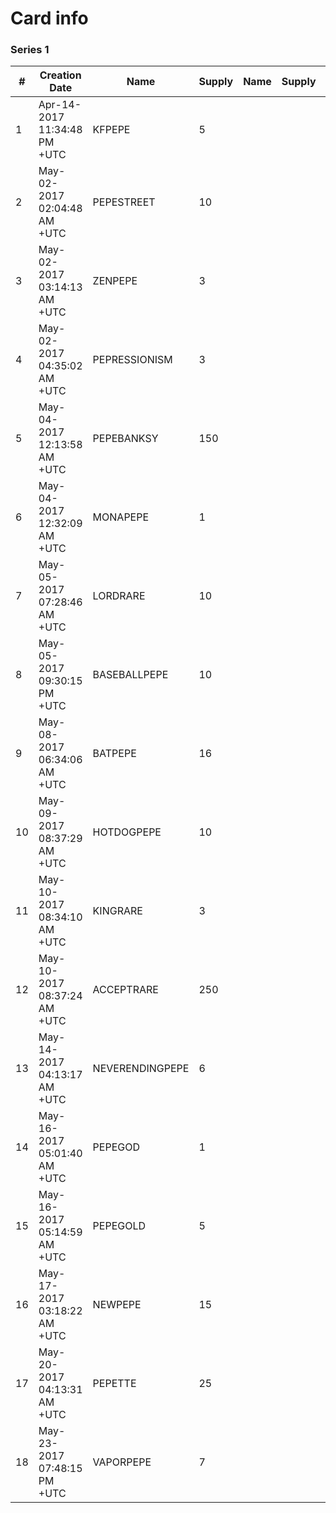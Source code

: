 # Card info

### Series 1

<table><thead><tr><th width="78" data-type="number">#</th><th width="291">Creation Date</th><th width="194">Name</th><th data-type="number">Supply</th><th data-hidden>Name</th><th data-hidden>Supply</th><th data-hidden data-type="number"></th></tr></thead><tbody><tr><td>1</td><td>Apr-14-2017 11:34:48 PM +UTC</td><td>KFPEPE</td><td>5</td><td></td><td></td><td>null</td></tr><tr><td>2</td><td>May-02-2017 02:04:48 AM +UTC</td><td>PEPESTREET</td><td>10</td><td></td><td></td><td>null</td></tr><tr><td>3</td><td>May-02-2017 03:14:13 AM +UTC</td><td>ZENPEPE</td><td>3</td><td></td><td></td><td>null</td></tr><tr><td>4</td><td>May-02-2017 04:35:02 AM +UTC</td><td>PEPRESSIONISM</td><td>3</td><td></td><td></td><td>null</td></tr><tr><td>5</td><td>May-04-2017 12:13:58 AM +UTC</td><td>PEPEBANKSY</td><td>150</td><td></td><td></td><td>null</td></tr><tr><td>6</td><td>May-04-2017 12:32:09 AM +UTC</td><td>MONAPEPE</td><td>1</td><td></td><td></td><td>null</td></tr><tr><td>7</td><td>May-05-2017 07:28:46 AM +UTC</td><td>LORDRARE</td><td>10</td><td></td><td></td><td>null</td></tr><tr><td>8</td><td>May-05-2017 09:30:15 PM +UTC</td><td>BASEBALLPEPE</td><td>10</td><td></td><td></td><td>null</td></tr><tr><td>9</td><td>May-08-2017 06:34:06 AM +UTC</td><td>BATPEPE</td><td>16</td><td></td><td></td><td>null</td></tr><tr><td>10</td><td>May-09-2017 08:37:29 AM +UTC</td><td>HOTDOGPEPE</td><td>10</td><td></td><td></td><td>null</td></tr><tr><td>11</td><td>May-10-2017 08:34:10 AM +UTC</td><td>KINGRARE</td><td>3</td><td></td><td></td><td>null</td></tr><tr><td>12</td><td>May-10-2017 08:37:24 AM +UTC</td><td>ACCEPTRARE</td><td>250</td><td></td><td></td><td>null</td></tr><tr><td>13</td><td>May-14-2017 04:13:17 AM +UTC</td><td>NEVERENDINGPEPE</td><td>6</td><td></td><td></td><td>null</td></tr><tr><td>14</td><td>May-16-2017 05:01:40 AM +UTC</td><td>PEPEGOD</td><td>1</td><td></td><td></td><td>null</td></tr><tr><td>15</td><td>May-16-2017 05:14:59 AM +UTC</td><td>PEPEGOLD</td><td>5</td><td></td><td></td><td>null</td></tr><tr><td>16</td><td>May-17-2017 03:18:22 AM +UTC</td><td>NEWPEPE</td><td>15</td><td></td><td></td><td>null</td></tr><tr><td>17</td><td>May-20-2017 04:13:31 AM +UTC</td><td>PEPETTE</td><td>25</td><td></td><td></td><td>null</td></tr><tr><td>18</td><td>May-23-2017 07:48:15 PM +UTC</td><td>VAPORPEPE</td><td>7</td><td></td><td></td><td>null</td></tr></tbody></table>
